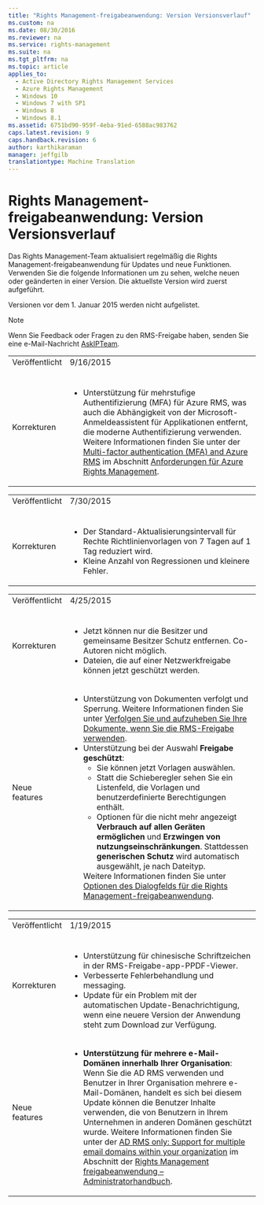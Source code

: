 ```yaml
---
title: "Rights Management-freigabeanwendung: Version Versionsverlauf"
ms.custom: na
ms.date: 08/30/2016
ms.reviewer: na
ms.service: rights-management
ms.suite: na
ms.tgt_pltfrm: na
ms.topic: article
applies_to: 
  - Active Directory Rights Management Services
  - Azure Rights Management
  - Windows 10
  - Windows 7 with SP1
  - Windows 8
  - Windows 8.1
ms.assetid: 6751bd90-959f-4eba-91ed-6588ac983762
caps.latest.revision: 9
caps.handback.revision: 6
author: karthikaraman
manager: jeffgilb
translationtype: Machine Translation
---
```

# Rights Management-freigabeanwendung: Version Versionsverlauf
Das Rights Management-Team aktualisiert regelmäßig die Rights Management-freigabeanwendung für Updates und neue Funktionen. Verwenden Sie die folgende Informationen um zu sehen, welche neuen oder geänderten in einer Version. Die aktuellste Version wird zuerst aufgeführt.

Versionen vor dem 1. Januar 2015 werden nicht aufgelistet.

> [!NOTE]
> Wenn Sie Feedback oder Fragen zu den RMS-Freigabe haben, senden Sie eine e-Mail-Nachricht [AskIPTeam](mailto:AskIPTeam@microsoft.com?subject=RMS%20sharing%20app:%20Feedback%20or%20question).

|||
|-|-|
|Veröffentlicht <br /> <br />|9/16/2015 <br /> <br />|
|Korrekturen <br /> <br />|<ul><li>Unterstützung für mehrstufige Authentifizierung (MFA) für Azure RMS, was auch die Abhängigkeit von der Microsoft-Anmeldeassistent für Applikationen entfernt, die moderne Authentifizierung verwenden.   Weitere Informationen finden Sie unter der [Multi-factor authentication (MFA) and Azure RMS](../../ems/AADRightsMgmt/Requirements-for-Azure-Rights-Management.md#BKMK_MFA)   im Abschnitt  [Anforderungen für Azure Rights Management](../../ems/AADRightsMgmt/Requirements-for-Azure-Rights-Management.md). </li> </ul>|


|||
|-|-|
|Veröffentlicht <br /> <br />|7/30/2015 <br /> <br />|
|Korrekturen <br /> <br />|<ul><li>Der Standard-Aktualisierungsintervall für Rechte Richtlinienvorlagen von 7 Tagen auf 1 Tag reduziert wird. </li><li>Kleine Anzahl von Regressionen und kleinere Fehler. </li> </ul>|


|||
|-|-|
|Veröffentlicht <br /> <br />|4/25/2015 <br /> <br />|
|Korrekturen <br /> <br />|<ul><li>Jetzt können nur die Besitzer und gemeinsame Besitzer Schutz entfernen. Co-Autoren nicht möglich. </li><li>Dateien, die auf einer Netzwerkfreigabe können jetzt geschützt werden. </li> </ul>|
|Neue features <br /> <br />|<ul><li>Unterstützung von Dokumenten verfolgt und Sperrung. Weitere Informationen finden Sie unter [Verfolgen Sie und aufzuheben Sie Ihre Dokumente, wenn Sie die RMS-Freigabe verwenden](../../ems/RMS_Client/Track-and-revoke-your-documents-when-you-use-the-RMS-sharing-application.md). </li><li>Unterstützung bei der Auswahl **Freigabe geschützt**:<ul><li>Sie können jetzt Vorlagen auswählen. </li><li>Statt die Schieberegler sehen Sie ein Listenfeld, die Vorlagen und benutzerdefinierte Berechtigungen enthält. </li><li>Optionen für die nicht mehr angezeigt **Verbrauch auf allen Geräten ermöglichen** und **Erzwingen von nutzungseinschränkungen**. Stattdessen **generischen Schutz** wird automatisch ausgewählt, je nach Dateityp. </li> </ul>   Weitere Informationen finden Sie unter [Optionen des Dialogfelds für die Rights Management-freigabeanwendung](../../ems/RMS_Client/Dialog-box-options-for-the-Rights-Management-sharing-application.md). </li> </ul>|


|||
|-|-|
|Veröffentlicht <br /> <br />|1/19/2015 <br /> <br />|
|Korrekturen <br /> <br />|<ul><li>Unterstützung für chinesische Schriftzeichen in der RMS-Freigabe-app-PPDF-Viewer. </li><li>Verbesserte Fehlerbehandlung und messaging. </li><li>Update für ein Problem mit der automatischen Update-Benachrichtigung, wenn eine neuere Version der Anwendung steht zum Download zur Verfügung. </li> </ul>|
|Neue features <br /> <br />|<ul><li>**Unterstützung für mehrere e-Mail-Domänen innerhalb Ihrer Organisation**: Wenn Sie die AD RMS verwenden und Benutzer in Ihrer Organisation mehrere e-Mail-Domänen, handelt es sich bei diesem Update können die Benutzer Inhalte verwenden, die von Benutzern in Ihrem Unternehmen in anderen Domänen geschützt wurde. Weitere Informationen finden Sie unter der [AD RMS only: Support for multiple email domains within your organization](../../ems/RMS_Client/Rights-Management-sharing-application-administrator-guide.md#BKMK_FederatedDomains) im Abschnitt der [Rights Management freigabeanwendung – Administratorhandbuch](../../ems/RMS_Client/Rights-Management-sharing-application-administrator-guide.md). </li> </ul>|
